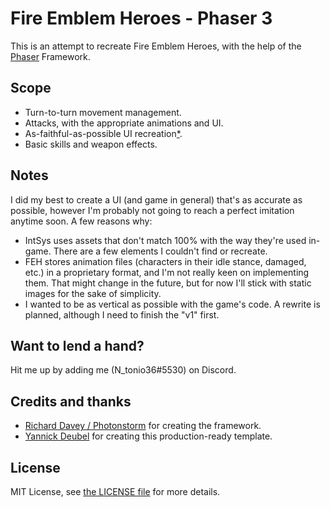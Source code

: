 <h1>Fire Emblem Heroes - Phaser 3</h1>

This is an attempt to recreate Fire Emblem Heroes, with the help of the <a href="https://github.com/photonstorm/phaser">Phaser</a> Framework.

<h2>Scope</h2>
<ul>
  <li>Turn-to-turn movement management.</li>
  <li>Attacks, with the appropriate animations and UI.</li>
  <li>As-faithful-as-possible UI recreation<a href="#notes">*</a>.</li>
  <li>Basic skills and weapon effects.</li>
</ul>

<h2 id="notes">Notes</h2>
I did my best to create a UI (and game in general) that's as accurate as possible, however I'm probably not going to reach a perfect imitation anytime soon. A few reasons why:
<ul>
<li>IntSys uses assets that don't match 100% with the way they're used in-game. There are a few elements I couldn't find or recreate.</li>
<li>FEH stores animation files (characters in their idle stance, damaged, etc.) in a proprietary format, and I'm not really keen on implementing them. That might change in the future, but for now I'll stick with static images for the sake of simplicity.</li>
<li>I wanted to be as vertical as possible with the game's code. A rewrite is planned, although I need to finish the "v1" first.</li>
</ul>

<h2>Want to lend a hand?</h2>

Hit me up by adding me (N_tonio36#5530) on Discord.

<h2>Credits and thanks</h2>
<ul>
<li><a href="https://github.com/photonstorm">Richard Davey / Photonstorm</a> for creating the framework.</li>
<li><a href="https://github.com/yandeu">Yannick Deubel</a> for creating this production-ready template.</li>
</ul>

<h2>License</h2>
MIT License, see <a href="https://github.com/mk360/feh/blob/master/LICENSE">the LICENSE file</a> for more details.
